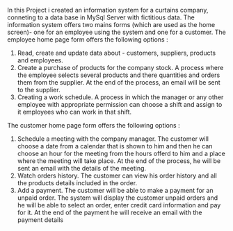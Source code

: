 In this Project i created an information system for a curtains company, conneting to a data base in MySql Server with fictitious data.
The information system offers two mains forms (which are used as the home screen)- one for an employee using the system and one for a customer.
The employee home page form offers the following options :
1. Read, create and update data about - customers, suppliers, products and employees.
2. Create a purchase of products for the company stock. A process where the employee selects several products and there quantities and orders them from the supplier. At the end of the process, an email will be sent to the supplier.
3. Creating a work schedule. A process in which the manager or any other employee with appropriate permission can choose a shift and assign to it employees who can work in that shift.

The customer home page form offers the following options :
1. Schedule a meeting with the company manager. The customer will choose a date from a calendar that is shown to him and then he can choose an hour for the meeting from the hours offerd to him and a place where the meeting will take place. At the end of the process, he will be sent an email with the details of the meeting.
2. Watch orders history. The customer can view his order history and all the products details included in the order.
3. Add a payment. The customer will be able to make a payment for an unpaid order. The system will display the customer unpaid orders and he will be able to select an order, enter credit card information and pay for it. At the end of the payment he will receive an email with the payment details
